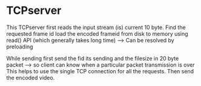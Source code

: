 # TCPserver
This TCPserver first reads the input stream (is) current 10 byte.
Find the requested frame id
load the encoded frameid from disk to memory using read() API (which generally takes long time) --> Can be resolved by preloading

While sending first send the fid its sending and the filesize in 20 byte packet --> so client can know when a particular packet transmission is over
This helps to use the single TCP connection for all the requests.
Then send the encoded video.
